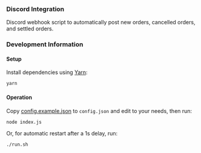### Discord Integration

Discord webhook script to automatically post new orders, cancelled orders, and settled orders.

### Development Information

#### Setup

Install dependencies using [Yarn](https://yarnpkg.com/en/):

```bash
yarn
```

#### Operation

Copy [config.example.json](config.example.json) to `config.json` and edit to your needs, then run:

```bash
node index.js
```

Or, for automatic restart after a 1s delay, run:

```bash
./run.sh
```
